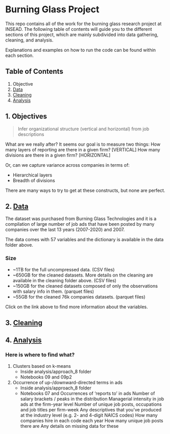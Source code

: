 # Burning Glass Project

This repo contains all of the work for the burning glass research project at INSEAD. The following table of contents will guide you to the different sections of this project, which are mainly subdivided into data gathering, cleaning, and analysis.

Explanations and examples on how to run the code can be found within each section.

## Table of Contents

1. Objective
2. [Data](https://ramonprz01.github.io/bg-insead-project/data)
3. [Cleaning](https://ramonprz01.github.io/bg-insead-project/cleaning)
4. [Analysis](https://ramonprz01.github.io/bg-insead-project/analysis)


## 1. Objectives

> Infer organizational structure (vertical and horizontal) from job descriptions

What are we really after? It seems our goal is to measure two things:
How many layers of reporting are there in a given firm? [VERTICAL]
How many divisions are there in a given firm? [HORIZONTAL]

Or, can we capture variance across companies in terms of:
- Hierarchical layers
- Breadth of divisions

There are many ways to try to get at these constructs, but none are perfect.

## 2. [Data](https://ramonprz01.github.io/bg-insead-project/data)

The dataset was purchased from Burning Glass Technologies and it is a compilation of large number of job ads that have been posted by many companies over the last 13 years (2007-2020) and 2007.

The data comes with 57 variables and the dictionary is available in the data folder above.

### Size
- ~1TB for the full uncompressed data. (CSV files)
- ~650GB for the cleaned datasets. More details on the cleaning are available in the cleaning folder above. (CSV files)
- ~150GB for the cleaned datasets composed of only the observations with salary info in them. (parquet files)
- ~55GB for the cleaned 76k companies datasets. (parquet files)

Click on the link above to find more information about the variables.

## 3. [Cleaning](https://ramonprz01.github.io/bg-insead-project/cleaning)


## 4. [Analysis](https://ramonprz01.github.io/bg-insead-project/analysis)

### Here is where to find what?

1. Clusters based on k-means 
    - Inside analysis/approach_8 folder
    - Notebooks 09 and 09p2
2. Occurrence of up-/downward-directed terms in ads
    - Inside analysis/approach_8 folder
    - Notebooks 07 and 
Occurrences of ‘reports to’ in ads
Number of salary brackets / peaks in the distribution
Managerial intensity in job ads at the firm-year level
Number of unique job posts, occupations and job titles per firm-week
Any descriptives that you’ve produced at the industry level (e.g. 2- and 4-digit NAICS codes)
How many companies hire in each code each year
How many unique job posts there are
Any details on missing data for these
